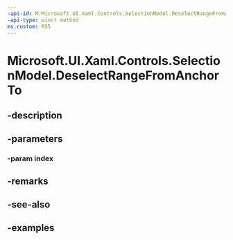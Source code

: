 ```yaml
---
-api-id: M:Microsoft.UI.Xaml.Controls.SelectionModel.DeselectRangeFromAnchorTo(Microsoft.UI.Xaml.Controls.IndexPath)
-api-type: winrt method
ms.custom: RS5
---
```


<!-- Method syntax.
public void SelectionModel.DeselectRangeFromAnchorTo(IndexPath index)
-->

# Microsoft.UI.Xaml.Controls.SelectionModel.DeselectRangeFromAnchorTo

## -description

## -parameters
### -param index

## -remarks

## -see-also

## -examples

